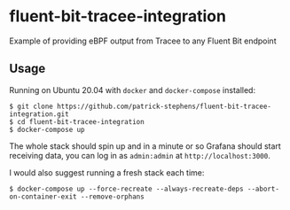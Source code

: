 # fluent-bit-tracee-integration
Example of providing eBPF output from Tracee to any Fluent Bit endpoint

## Usage

Running on Ubuntu 20.04 with `docker` and `docker-compose` installed:

```shell
$ git clone https://github.com/patrick-stephens/fluent-bit-tracee-integration.git
$ cd fluent-bit-tracee-integration
$ docker-compose up
```

The whole stack should spin up and in a minute or so Grafana should start receiving data, you can log in as `admin:admin` at `http://localhost:3000`.

I would also suggest running a fresh stack each time:
```shell
$ docker-compose up --force-recreate --always-recreate-deps --abort-on-container-exit --remove-orphans
```
